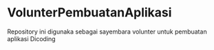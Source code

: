 # VolunterPembuatanAplikasi
Repository ini digunaka sebagai sayembara volunter untuk pembuatan aplikasi Dicoding
